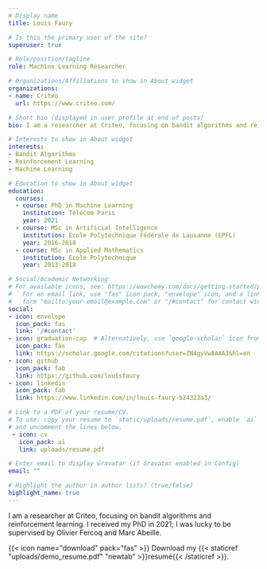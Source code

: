 ```yaml
---
# Display name
title: Louis Faury

# Is this the primary user of the site?
superuser: true

# Role/position/tagline
role: Machine Learning Researcher

# Organizations/Affiliations to show in About widget
organizations:
- name: Criteo
  url: https://www.criteo.com/

# Short bio (displayed in user profile at end of posts)
bio: I am a researcher at Criteo, focusing on bandit algorithms and reinforcement learning.

# Interests to show in About widget
interests:
- Bandit Algorithms
- Reinforcement Learning
- Machine Learning

# Education to show in About widget
education:
  courses:
  - course: PhD in Machine Learning
    institution: Télécom Paris
    year: 2021
  - course: MSc in Artificial Intelligence
    institution: Ecole Polytechnique Fédérale de Lausanne (EPFL)
    year: 2016-2018
  - course: MSc in Applied Mathematics
    institution: Ecole Polytechnique
    year: 2013-2018

# Social/Academic Networking
# For available icons, see: https://wowchemy.com/docs/getting-started/page-builder/#icons
#   For an email link, use "fas" icon pack, "envelope" icon, and a link in the
#   form "mailto:your-email@example.com" or "/#contact" for contact widget.
social:
- icon: envelope
  icon_pack: fas
  link: '/#contact'
- icon: graduation-cap  # Alternatively, use `google-scholar` icon from `ai` icon pack
  icon_pack: fas
  link: https://scholar.google.com/citations?user=ZN4gyVwAAAAJ&hl=en
- icon: github
  icon_pack: fab
  link: https://github.com/louisfaury
- icon: linkedin
  icon_pack: fab
  link: https://www.linkedin.com/in/louis-faury-b24323a3/

# Link to a PDF of your resume/CV.
# To use: copy your resume to `static/uploads/resume.pdf`, enable `ai` icons in `params.toml`, 
# and uncomment the lines below.
 - icon: cv
   icon_pack: ai
   link: uploads/resume.pdf

# Enter email to display Gravatar (if Gravatar enabled in Config)
email: ""

# Highlight the author in author lists? (true/false)
highlight_name: true
---
```


I am a researcher at Criteo, focusing on bandit algorithms and reinforcement learning.
I received my PhD in 2021; I was lucky to be supervised by Olivier Fercoq and Marc Abeille. 

{{< icon name="download" pack="fas" >}} Download my {{< staticref "uploads/demo_resume.pdf" "newtab" >}}resumé{{< /staticref >}}.
